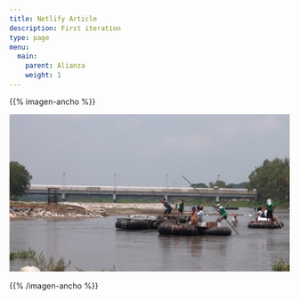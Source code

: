 ```yaml
---
title: Netlify Article
description: First iteration
type: page
menu:
  main:
    parent: Alianza
    weight: 1
---
```

{{% imagen-ancho %}}

![Rio con personas](/img/Rio.jpg)

{{% /imagen-ancho %}}
